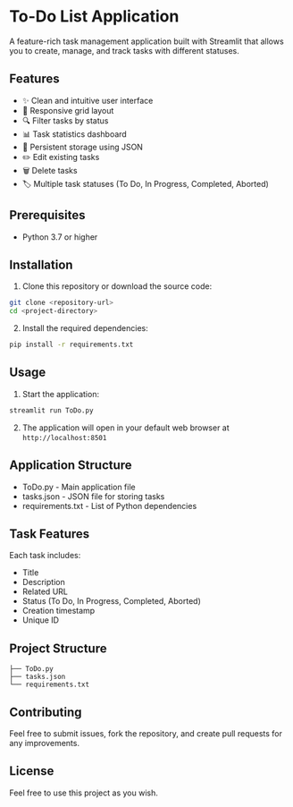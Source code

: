 # To-Do List Application

A feature-rich task management application built with Streamlit that allows you to create, manage, and track tasks with different statuses.

## Features

- ✨ Clean and intuitive user interface
- 📱 Responsive grid layout
- 🔍 Filter tasks by status
- 📊 Task statistics dashboard
- 💾 Persistent storage using JSON
- ✏️ Edit existing tasks
- 🗑️ Delete tasks
- 🏷️ Multiple task statuses (To Do, In Progress, Completed, Aborted)

## Prerequisites

- Python 3.7 or higher

## Installation

1. Clone this repository or download the source code:
```sh
git clone <repository-url>
cd <project-directory>
```

2. Install the required dependencies:
```sh
pip install -r requirements.txt
```

## Usage

1. Start the application:
```sh
streamlit run ToDo.py
```

2. The application will open in your default web browser at `http://localhost:8501`

## Application Structure

- ToDo.py - Main application file
- tasks.json - JSON file for storing tasks
- requirements.txt - List of Python dependencies

## Task Features

Each task includes:
- Title
- Description
- Related URL
- Status (To Do, In Progress, Completed, Aborted)
- Creation timestamp
- Unique ID

## Project Structure

```
├── ToDo.py
├── tasks.json
└── requirements.txt
```

## Contributing

Feel free to submit issues, fork the repository, and create pull requests for any improvements.

## License

Feel free to use this project as you wish.
```
